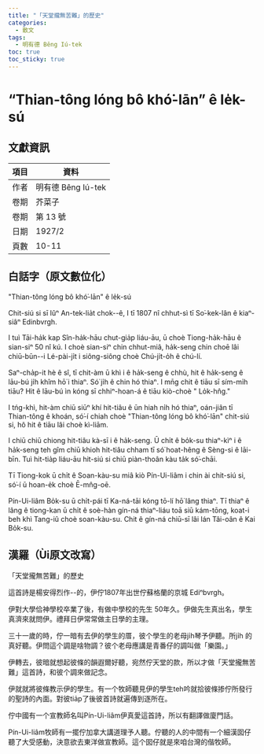 ```yaml
---
title: "「天堂攏無苦難」的歷史"
categories:
  - 散文
tags:
  - 明有德 Bêng Iú-tek
toc: true
toc_sticky: true
---
```


# “Thian-tông lóng bô khó͘-lān” ê le̍k-sú

## 文獻資訊

| 項目 | 資料 |
|---|---|
| 作者 | 明有德 Bêng Iú-tek |
| 卷期 | 芥菜子 |
| 卷期 | 第 13 號 |
| 日期 | 1927/2 |
| 頁數 | 10-11 |

## 白話字（原文數位化）

"Thian-tông lóng bô khó͘-lān" ê le̍k-sú

Chit-siú si sī Iûⁿ An-tek-lia̍t chok--ê, I tī 1807 nî chhut-sì tī So͘-kek-lân ê kiaⁿ-siâⁿ Edinbvrgh.

I tuì Tāi-ha̍k kap Sîn-ha̍k-hāu chut-gia̍p liáu-āu, ū choè Tiong-ha̍k-hāu ê sian-siⁿ 50 nî kú. I choè sian-siⁿ chin chhut-miâ, ha̍k-seng chin choē lâi chiū-būn--i Lé-pài-ji̍t i siông-siông choè Chú-ji̍t-o̍h ê chú-lí.

Saⁿ-cha̍p-it hè ê sî, tī chit-àm ū khì i ê ha̍k-seng ê chhù, hit ê ha̍k-seng ê lāu-bú ji̍h khîm hō͘ i thiaⁿ. Só͘ ji̍h ê chin hó thiaⁿ. I mn̄g chit ê tiāu sī sím-mi̍h tiāu? Hit ê lāu-bú ìn kóng sī chhiⁿ-hoan-á ê tiāu kiò-choè " Lo̍k-hn̂g."

I tńg-khì, hit-àm chiū siūⁿ khí hit-tiâu ê ūn hiah ni̍h hó thiaⁿ, oán-jiân tī Thian-tông ê khoán, só͘-í chiah choè "Thian-tông lóng bô khó͘-lān" chit-siú si, hô hit ê tiāu lâi choè kì-liām.

I chiū chiū chiong hit-tiâu kà-sī i ê ha̍k-seng. Ū chi̍t ê bo̍k-su thiaⁿ-kìⁿ i ê ha̍k-seng teh gîm chiū khioh hit-tiâu chham tī só͘ hoat-hêng ê Sèng-si ê lāi-bīn. Tuì hit-tia̍p liáu-āu hit-siú si chiū piàn-thoân kàu ta̍k só͘-chāi.

Tī Tiong-kok ū chi̍t ê Soan-kàu-su miâ kiò Pín-Ui-liâm i chin ài chit-siú si, só͘-í ū hoan-e̍k choè Ē-mn̂g-oē.

Pín-Ui-liâm Bo̍k-su ū chi̍t-pái tī Ka-ná-tāi kóng tō-lí hō͘ lâng thiaⁿ. Tī thiaⁿ ê lâng ê tiong-kan ū chi̍t ê soè-hàn gín-ná thiaⁿ-liáu toā siū kám-tōng, koat-i beh khì Tang-iû choè soan-kàu-su. Chit ê gín-ná chiū-sī lâi lán Tâi-oân ê Kai Bo̍k-su.

## 漢羅（Ùi原文改寫）

「天堂攏無苦難」的歷史

這首詩是楊安得烈作--的，伊佇1807年出世佇蘇格蘭的京城 Ediⁿbvrgh。

伊對大學佮神學校卒業了後，有做中學校的先生 50年久。伊做先生真出名，學生真濟來就問伊。禮拜日伊常常做主日學的主理。

三十一歲的時，佇一暗有去伊的學生的厝，彼个學生的老母ji̍h琴予伊聽。所ji̍h 的真好聽。伊問這个調是啥物調？彼个老母應講是青番仔的調叫做「樂園。」

伊轉去，彼暗就想起彼條的韻遐爾好聽，宛然佇天堂的款，所以才做「天堂攏無苦難」這首詩，和彼个調來做記念。

伊就就將彼條教示伊的學生。有一个牧師聽見伊的學生teh吟就拾彼條掺佇所發行的聖詩的內面。對彼tia̍p了後彼首詩就遍傳到逐所在。

佇中國有一个宣教師名叫Pín-Ui-liâm伊真愛這首詩，所以有翻譯做廈門話。

Pín-Ui-liâm牧師有一擺佇加拿大講道理予人聽。佇聽的人的中間有一个細漢囡仔聽了大受感動，決意欲去東洋做宣教師。這个囡仔就是來咱台灣的偕牧師。
